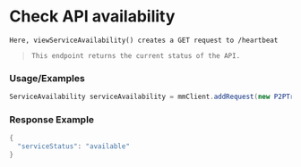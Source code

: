 # Check API availability

`Here, viewServiceAvailability() creates a GET request to /heartbeat`

> `This endpoint returns the current status of the API.`

### Usage/Examples

```java
ServiceAvailability serviceAvailability = mmClient.addRequest(new P2PTransferRequest()).viewServiceAvailability();
```

### Response Example

```java
{
  "serviceStatus": "available"
}
```